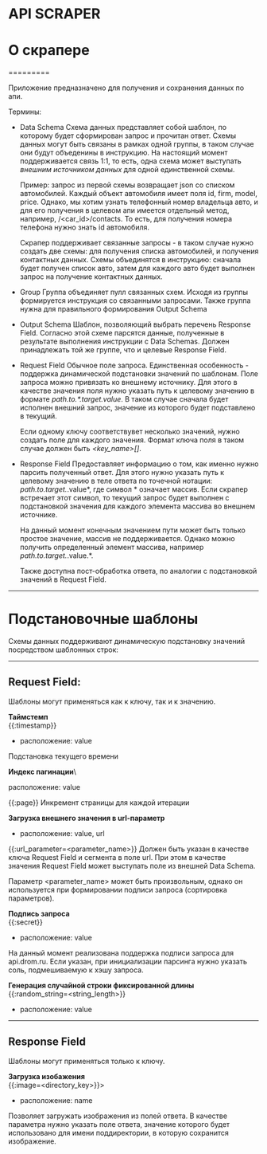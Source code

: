 API SCRAPER
=========

# О скрапере
=========

Приложение предназначено для получения и сохранения данных по апи.

Термины:

- Data Schema
    Схема данных представляет собой шаблон, по которому будет сформирован запрос и прочитан ответ.
    Схемы данных могут быть связаны в рамках одной группы, в таком случае они будут объеденины
    в инструкцию. На настоящий момент поддерживается связь 1:1, то есть, одна схема может выступать
    *внешним источником данных* для одной единственной схемы.

    Пример: запрос из первой схемы возвращает json со списком автомобилей. Каждый объект автомобиля
    имеет поля id, firm, model, price. Однако, мы хотим узнать телефонный номер владельца авто, и для 
    его получения в целевом апи имеется отдельный метод, например, /<car_id>/contacts.
    То есть, для получения номера телефона нужно знать id автомобиля.
    
    Скрапер поддерживает связанные запросы - в таком случае нужно создать две схемы: для получения списка автомобилей, и
    получения контактных данных. Схемы объединятся в инструкцию: сначала будет получен список авто, затем для каждого авто будет
    выполнен запрос на получение контактных данных.
    
- Group
    Группа объединяет пулл связанных схем. Исходя из группы формируется инструкция со связанными запросами. Также
    группа нужна для правильного формирования Output Schema

- Output Schema
    Шаблон, позволяющий выбрать перечень Response Field. Согласно этой схеме парсятся данные, полученные в результате выполнения
    инструкции с Data Schemas. Должен принадлежать той же группе, что и целевые Response Field.

- Request Field
    Обычное поле запроса. Единственная особенность - поддержка динамической подстановки значений по шаблонам.
    Поле запроса можно привязать ко внешнему источнику. Для этого в качестве значения поля нужно указать
    путь к целевому значению в формате *path.to.\*.target.value*. В таком случае сначала будет исполнен внешний запрос,
    значение из которого будет подставлено в текущий.
    
    Если одному ключу соответствувет несколько значений, нужно создать поле для каждого значения. Формат ключа поля в таком случае должен быть
    *<key_name>[]*.

- Response Field
    Предоставляет информацию о том, как именно нужно парсить полученный ответ. Для этого нужно указать
    путь к целевому значению в теле ответа по точечной нотации: *path.to.target.*.value*, где символ * означает массив.
    Если скрапер встречает этот символ, то текущий запрос будет выполнен с подстановкой значения для каждого элемента массива во внешнем источнике.
    
    На данный момент конечным значением пути может быть только простое значение, массив не поддерживается. Однако можно получить определенный элемент
    массива, например *path.to.target.*.value.<index>*.
  
    Также доступна пост-обработка ответа, по аналогии с подстановкой значений в Request Field.

---

# Подстановочные шаблоны 

Схемы данных поддерживают динамическую подстановку значений посредством шаблонных строк:

---
## Request Field:

Шаблоны могут применяться как к ключу, так и к значению.

**Таймстемп**\
{{:timestamp}}

- расположение: value

Подстановка текущего времени

**Индекс пагинации**\

расположение: value

{{:page}}
Инкремент страницы для каждой итерации

**Загрузка внешнего значения в url-параметр**

- расположение: value, url

{{:url_parameter=<parameter_name>}}
Должен быть указан в качестве ключа Request Field и сегмента в поле url.
При этом в качестве значения Request Field может выступать поле из внешней Data Schema.

Параметр <parameter_name> может быть произвольным, однако он используется при формировании подписи запроса (сортировка параметров).

**Подпись запроса**\
{{:secret}}

- расположение: value

На данный момент реализована поддержка подписи запроса для api.drom.ru. Если указан, при инициализации 
парсинга нужно указать соль, подмешиваемую к хэшу запроса.

**Генерация случайной строки фиксированной длины**\
{{:random_string=<string_length>}}

- расположение: value

---

## Response Field
Шаблоны могут применяться только к ключу.

**Загрузка изобажения**\
{{:image=<directory_key>}}>

- расположение: name

Позволяет загружать изображения из полей ответа. В качестве параметра нужно указать поле ответа, значение которого будет использовано для
имени поддиректории, в которую сохранится изображение.

